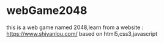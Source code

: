 # webGame2048
this is a web game named 2048,learn from a website : https://www.shiyanlou.com/
based on html5,css3,javascript
